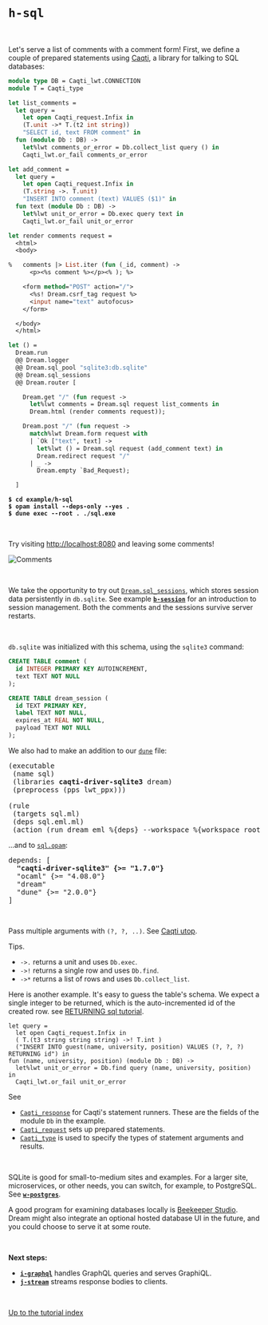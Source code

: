 # `h-sql`

<br>

Let's serve a list of comments with a comment form! First, we define a couple of
prepared statements using
[Caqti](https://paurkedal.github.io/ocaml-caqti/caqti/Caqti_connect_sig/module-type-S/module-type-CONNECTION/index.html),
a library for talking to SQL databases:

```ocaml
module type DB = Caqti_lwt.CONNECTION
module T = Caqti_type

let list_comments =
  let query =
    let open Caqti_request.Infix in
    (T.unit ->* T.(t2 int string))
    "SELECT id, text FROM comment" in
  fun (module Db : DB) ->
    let%lwt comments_or_error = Db.collect_list query () in
    Caqti_lwt.or_fail comments_or_error

let add_comment =
  let query =
    let open Caqti_request.Infix in
    (T.string ->. T.unit)
    "INSERT INTO comment (text) VALUES ($1)" in
  fun text (module Db : DB) ->
    let%lwt unit_or_error = Db.exec query text in
    Caqti_lwt.or_fail unit_or_error

let render comments request =
  <html>
  <body>

%   comments |> List.iter (fun (_id, comment) ->
      <p><%s comment %></p><% ); %>

    <form method="POST" action="/">
      <%s! Dream.csrf_tag request %>
      <input name="text" autofocus>
    </form>

  </body>
  </html>

let () =
  Dream.run
  @@ Dream.logger
  @@ Dream.sql_pool "sqlite3:db.sqlite"
  @@ Dream.sql_sessions
  @@ Dream.router [

    Dream.get "/" (fun request ->
      let%lwt comments = Dream.sql request list_comments in
      Dream.html (render comments request));

    Dream.post "/" (fun request ->
      match%lwt Dream.form request with
      | `Ok ["text", text] ->
        let%lwt () = Dream.sql request (add_comment text) in
        Dream.redirect request "/"
      | _ ->
        Dream.empty `Bad_Request);

  ]
```

<pre><code><b>$ cd example/h-sql</b>
<b>$ opam install --deps-only --yes .</b>
<b>$ dune exec --root . ./sql.exe</b></code></pre>

<br>

Try visiting [http://localhost:8080](http://localhost:8080) and leaving some
comments!

![Comments](https://raw.githubusercontent.com/aantron/dream/master/docs/asset/sql.png)

<br>

We take the opportunity to try out
[`Dream.sql_sessions`](https://aantron.github.io/dream/#val-sql_sessions), which
stores session data persistently in `db.sqlite`. See example
[**`b-session`**](../b-session#folders-and-files) for an introduction to session management.
Both the comments and the sessions survive server restarts.

<br>

`db.sqlite` was initialized with this schema, using the `sqlite3` command:

```sql
CREATE TABLE comment (
  id INTEGER PRIMARY KEY AUTOINCREMENT,
  text TEXT NOT NULL
);

CREATE TABLE dream_session (
  id TEXT PRIMARY KEY,
  label TEXT NOT NULL,
  expires_at REAL NOT NULL,
  payload TEXT NOT NULL
);
```

We also had to make an addition to our
[`dune`](https://github.com/aantron/dream/blob/master/example/h-sql/dune) file:

<pre>(executable
 (name sql)
 (libraries <b>caqti-driver-sqlite3</b> dream)
 (preprocess (pps lwt_ppx)))

(rule
 (targets sql.ml)
 (deps sql.eml.ml)
 (action (run dream_eml %{deps} --workspace %{workspace_root})))
</pre>

...and to
[`sql.opam`](https://github.com/aantron/dream/blob/master/example/h-sql/esy.json):

<pre>depends: [
  <b>"caqti-driver-sqlite3" {>= "1.7.0"}</b>
  "ocaml" {>= "4.08.0"}
  "dream"
  "dune" {>= "2.0.0"}
]
</pre>

<br>

Pass multiple arguments with `(?, ?, ..)`.  See [Caqti utop](https://github.com/paurkedal/ocaml-caqti?tab=readme-ov-file#running-under-utop).

Tips.
- `->.` returns a unit and uses `Db.exec`.
- `->!` returns a single row and uses `Db.find`.
- `->*` returns a list of rows and uses `Db.collect_list`.

Here is another example. It's easy to guess the table's schema. We expect a single integer to be returned, which is the auto-incremented id of the created row. see [RETURNING sql tutorial](https://www.sqlitetutorial.net/sqlite-returning/).
```
let query =
  let open Caqti_request.Infix in
  ( T.(t3 string string string) ->! T.int )
  ("INSERT INTO guest(name, university, position) VALUES (?, ?, ?) RETURNING id") in
fun (name, university, position) (module Db : DB) ->
  let%lwt unit_or_error = Db.find query (name, university, position) in
  Caqti_lwt.or_fail unit_or_error
```

See

- [`Caqti_response`](https://ocaml.org/p/caqti/2.1.2/doc/Caqti_connection_sig/module-type-S/index.html)
  for Caqti's statement runners. These are the fields of the module `Db` in the example.
- [`Caqti_request`](https://ocaml.org/p/caqti/2.1.2/doc/Caqti_request/Infix/index.html#indep)
  sets up prepared statements.
- [`Caqti_type`](https://ocaml.org/p/caqti/2.1.2/doc/Caqti_type/index.html) is
  used to specify the types of statement arguments and results.

<br>

SQLite is good for small-to-medium sites and examples. For a larger site,
microservices, or other needs, you can switch, for example, to PostgreSQL. See
[**`w-postgres`**](../w-postgres#folders-and-files).

A good program for examining databases locally is
[Beekeeper Studio](https://www.beekeeperstudio.io/). Dream might also integrate
an optional hosted database UI in the future, and you could choose to serve it
at some route.

<br>

**Next steps:**

- [**`i-graphql`**](../i-graphql#folders-and-files) handles GraphQL queries and serves
  GraphiQL.
- [**`j-stream`**](../j-stream#folders-and-files) streams response bodies to clients.

<br>

[Up to the tutorial index](../#readme)
